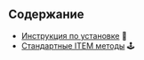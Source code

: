 ## Содержание
- [Инструкция по установке](install.md) 🚀
- [Стандартные ITEM методы](item_methods.md) 🕹
